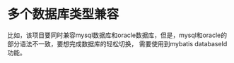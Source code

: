 # 多个数据库类型兼容

比如，该项目要同时兼容mysql数据库和oracle数据库，但是，mysql和oracle的部分语法不一致，要想完成数据库的轻松切换，
需要使用到mybatis databaseId 功能。
